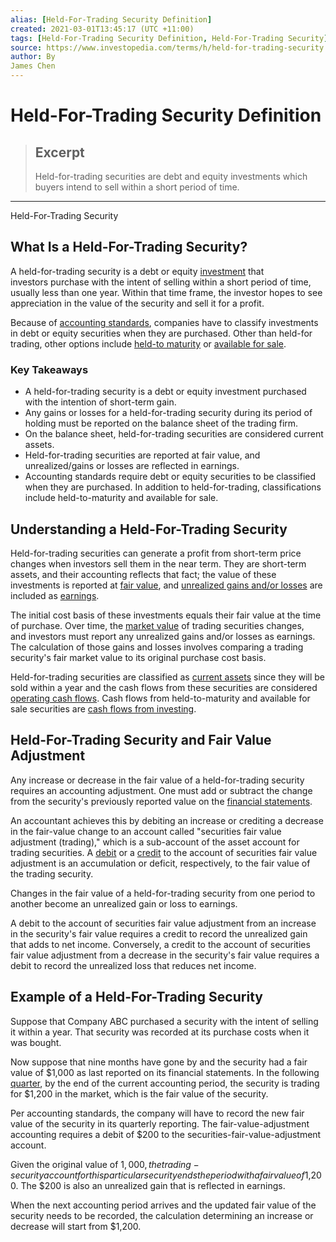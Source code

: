 ```yaml
---
alias: [Held-For-Trading Security Definition]
created: 2021-03-01T13:45:17 (UTC +11:00)
tags: [Held-For-Trading Security Definition, Held-For-Trading Security]
source: https://www.investopedia.com/terms/h/held-for-trading-security.asp
author: By
James Chen
---
```


# Held-For-Trading Security Definition

> ## Excerpt
> Held-for-trading securities are debt and equity investments which buyers intend to sell within a short period of time.

---

Held-For-Trading Security
## What Is a Held-For-Trading Security?

A held-for-trading security is a debt or equity [investment](https://www.investopedia.com/terms/i/investment.asp) that investors purchase with the intent of selling within a short period of time, usually less than one year. Within that time frame, the investor hopes to see appreciation in the value of the security and sell it for a profit.

Because of [accounting standards](https://www.investopedia.com/terms/a/accounting-standard.asp), companies have to classify investments in debt or equity securities when they are purchased. Other than held-for trading, other options include [held-to maturity](https://www.investopedia.com/terms/h/held-to-maturity-security.asp) or [available for sale](https://www.investopedia.com/terms/a/available-for-sale-security.asp).

### Key Takeaways

-   A held-for-trading security is a debt or equity investment purchased with the intention of short-term gain.
-   Any gains or losses for a held-for-trading security during its period of holding must be reported on the balance sheet of the trading firm.
-   On the balance sheet, held-for-trading securities are considered current assets.
-   Held-for-trading securities are reported at fair value, and unrealized/gains or losses are reflected in earnings.
-   Accounting standards require debt or equity securities to be classified when they are purchased. In addition to held-for-trading, classifications include held-to-maturity and available for sale.

## Understanding a Held-For-Trading Security

Held-for-trading securities can generate a profit from short-term price changes when investors sell them in the near term. They are short-term assets, and their accounting reflects that fact; the value of these investments is reported at [fair value](https://www.investopedia.com/terms/f/fairvalue.asp), and [unrealized gains and/or losses](https://www.investopedia.com/ask/answers/04/021204.asp) are included as [earnings](https://www.investopedia.com/terms/e/earnings.asp).

The initial cost basis of these investments equals their fair value at the time of purchase. Over time, the [market value](https://www.investopedia.com/terms/m/marketvalue.asp) of trading securities changes, and investors must report any unrealized gains and/or losses as earnings. The calculation of those gains and losses involves comparing a trading security's fair market value to its original purchase cost basis.

Held-for-trading securities are classified as [current assets](https://www.investopedia.com/terms/c/currentassets.asp) since they will be sold within a year and the cash flows from these securities are considered [operating cash flows](https://www.investopedia.com/terms/c/cash-flow-from-operating-activities.asp). Cash flows from held-to-maturity and available for sale securities are [cash flows from investing](https://www.investopedia.com/terms/c/cashflowfinvestingactivities.asp).

## Held-For-Trading Security and Fair Value Adjustment

Any increase or decrease in the fair value of a held-for-trading security requires an accounting adjustment. One must add or subtract the change from the security's previously reported value on the [financial statements](https://www.investopedia.com/terms/f/financial-statements.asp).

An accountant achieves this by debiting an increase or crediting a decrease in the fair-value change to an account called "securities fair value adjustment (trading)," which is a sub-account of the asset account for trading securities. A [debit](https://www.investopedia.com/terms/d/debit.asp) or a [credit](https://www.investopedia.com/terms/c/credit.asp) to the account of securities fair value adjustment is an accumulation or deficit, respectively, to the fair value of the trading security.

Changes in the fair value of a held-for-trading security from one period to another become an unrealized gain or loss to earnings.

A debit to the account of securities fair value adjustment from an increase in the security's fair value requires a credit to record the unrealized gain that adds to net income. Conversely, a credit to the account of securities fair value adjustment from a decrease in the security's fair value requires a debit to record the unrealized loss that reduces net income.

## Example of a Held-For-Trading Security

Suppose that Company ABC purchased a security with the intent of selling it within a year. That security was recorded at its purchase costs when it was bought.

Now suppose that nine months have gone by and the security had a fair value of $1,000 as last reported on its financial statements. In the following [quarter](https://www.investopedia.com/terms/q/quarter.asp), by the end of the current accounting period, the security is trading for $1,200 in the market, which is the fair value of the security.

Per accounting standards, the company will have to record the new fair value of the security in its quarterly reporting. The fair-value-adjustment accounting requires a debit of $200 to the securities-fair-value-adjustment account.

Given the original value of $1,000, the trading-security account for this particular security ends the period with a fair value of $1,200. The $200 is also an unrealized gain that is reflected in earnings.

When the next accounting period arrives and the updated fair value of the security needs to be recorded, the calculation determining an increase or decrease will start from $1,200.
